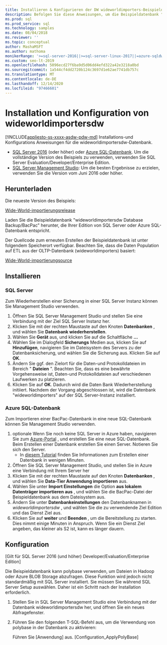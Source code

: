 ```yaml
---
title: Installieren & Konfigurieren der DW wideworldimporters-Beispieldatenbank
description: Befolgen Sie diese Anweisungen, um die Beispieldatenbank "wideworldimportersdw" mit SQL Server Management Studio herunterzuladen, zu installieren und zu konfigurieren.
ms.prod: sql
ms.prod_service: sql
ms.technology: samples
ms.date: 08/04/2018
ms.reviewer: ''
ms.topic: conceptual
author: MashaMSFT
ms.author: mathoma
monikerRange: '>=sql-server-2016||>=sql-server-linux-2017||=azure-sqldw-latest||>=aps-pdw-2016||=azuresqldb-mi-current'
ms.custom: seo-lt-2019
ms.openlocfilehash: 5096ecd27f6ba9d5d06dd4efd322a42e3218a0bd
ms.sourcegitcommit: 1a544cf4dd2720b124c3697d1e62ae7741db757c
ms.translationtype: MT
ms.contentlocale: de-DE
ms.lasthandoff: 12/14/2020
ms.locfileid: "97466601"
---
```

# <a name="wideworldimportersdw-installation-and-configuration"></a>Installation und Konfiguration von wideworldimportersdw
[!INCLUDE[appliesto-ss-xxxx-asdw-pdw-md](../includes/appliesto-ss-xxxx-asdw-pdw-md.md)]
Installations-und Konfigurations Anweisungen für die wideworldimportersdw-Datenbank.

- [SQL Server 2016](https://www.microsoft.com/evalcenter/evaluate-sql-server-2016) (oder höher) oder [Azure SQL-Datenbank](https://azure.microsoft.com/services/sql-database/). Um die vollständige Version des Beispiels zu verwenden, verwenden Sie SQL Server Evaluation/Developer/Enterprise Edition.
- [SQL Server Management Studio](../ssms/download-sql-server-management-studio-ssms.md): Um die besten Ergebnisse zu erzielen, verwenden Sie die Version vom Juni 2016 oder höher.

## <a name="download"></a>Herunterladen

Die neueste Version des Beispiels:

[Wide-World-importierungsrelease](https://go.microsoft.com/fwlink/?LinkID=800630)

Laden Sie die Beispieldatenbank "wideworldimportersdw Database Backup/BacPac" herunter, die Ihrer Edition von SQL Server oder Azure SQL-Datenbank entspricht.

Der Quellcode zum erneuten Erstellen der Beispieldatenbank ist unter folgendem Speicherort verfügbar. Beachten Sie, dass die Daten Population auf ETL aus der OLTP-Datenbank (wideworldimporters) basiert:

[Wide-World-importierungsource](https://github.com/Microsoft/sql-server-samples/tree/master/samples/databases/wide-world-importers/sample-scripts)

## <a name="install"></a>Installieren


### <a name="sql-server"></a>SQL Server

Zum Wiederherstellen einer Sicherung in einer SQL Server Instanz können Sie Management Studio verwenden.

1. Öffnen Sie SQL Server Management Studio und stellen Sie eine Verbindung mit der Ziel SQL Server Instanz her.
2. Klicken Sie mit der rechten Maustaste auf den Knoten **Datenbanken** , und wählen Sie **Datenbank wiederherstellen**.
3. Wählen Sie **Gerät** aus, und klicken Sie auf die Schaltfläche **...**
4. Wählen Sie im Dialogfeld **Sicherungs** Medien aus, klicken Sie auf **Hinzufügen**, navigieren Sie im Dateisystem des Servers zu der Datenbanksicherung, und wählen Sie die Sicherung aus. Klicken Sie auf **OK**.
5. Ändern Sie ggf. den Zielort für die Daten-und Protokolldateien im Bereich " **Dateien** ". Beachten Sie, dass es eine bewährte Vorgehensweise ist, Daten-und Protokolldateien auf verschiedenen Laufwerken zu platzieren.
6. Klicken Sie auf **OK**. Dadurch wird die Daten Bank Wiederherstellung initiiert. Nachdem der Vorgang abgeschlossen ist, wird die Datenbank "wideworldimporters" auf der SQL Server-Instanz installiert.

### <a name="azure-sql-database"></a>Azure SQL-Datenbank

Zum Importieren einer BacPac-Datenbank in eine neue SQL-Datenbank können Sie Management Studio verwenden.

1. optionale Wenn Sie noch keine SQL Server in Azure haben, navigieren Sie zum [Azure-Portal](https://portal.azure.com/) , und erstellen Sie eine neue SQL-Datenbank. Beim Erstellen einer Datenbank erstellen Sie einen Server. Notieren Sie sich den Server.
   - In [diesem Tutorial](/azure/azure-sql/database/single-database-create-quickstart) finden Sie Informationen zum Erstellen einer Datenbank in wenigen Minuten.
2. Öffnen Sie SQL Server Management Studio, und stellen Sie in Azure eine Verbindung mit Ihrem Server her
3. Klicken Sie mit der rechten Maustaste auf den Knoten **Datenbanken** , und wählen Sie **Data-Tier Anwendung importieren** aus.
4. Wählen Sie unter **Import Einstellungen** die Option **aus lokalem Datenträger importieren aus** , und wählen Sie die BacPac-Datei der Beispieldatenbank aus dem Dateisystem aus.
5. Ändern Sie unter **Datenbankeinstellungen** den Datenbanknamen in *wideworldimportersdw* , und wählen Sie die zu verwendende Ziel Edition und das Dienst Ziel aus.
6. Klicken Sie auf **weiter** und **Beenden** , um die Bereitstellung zu starten. Dies nimmt einige Minuten in Anspruch. Wenn Sie ein Dienst Ziel angeben, das kleiner als S2 ist, kann es länger dauern.

## <a name="configuration"></a>Konfiguration

[Gilt für SQL Server 2016 (und höher) Developer/Evaluation/Enterprise Edition]

Die Beispieldatenbank kann polybase verwenden, um Dateien in Hadoop oder Azure BLOB Storage abzufragen. Diese Funktion wird jedoch nicht standardmäßig mit SQL Server installiert. Sie müssen Sie während SQL Server Setup auswählen. Daher ist ein Schritt nach der Installation erforderlich.

1. Stellen Sie in SQL Server Management Studio eine Verbindung mit der Datenbank wideworldimportersdw her, und öffnen Sie ein neues Abfragefenster.
2. Führen Sie den folgenden T-SQL-Befehl aus, um die Verwendung von polybase in der Datenbank zu aktivieren:

   Führen Sie [Anwendung] aus. [Configuration_ApplyPolyBase]